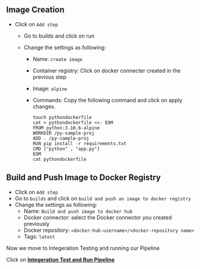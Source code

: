 ##  Image Creation  
 
 - Click on ```Add step```
   - Go to builds and click on run 
   - Change the settings as following:
   
      - Name: ```create image``` 
      - Container registry: Click on docker connecter created in the previous step 
      - Image: ```alpine```
      - Commands: Copy the following command and click on apply changes.
 
         ```
         touch pythondockerfile
         cat > pythondockerfile <<- EOM
         FROM python:3.10.6-alpine
         WORKDIR /py-sample-proj
         ADD . /py-sample-proj
         RUN pip install -r requirements.txt
         CMD ["python" , "app.py"]
         EOM
         cat pythondockerfile
         ```
         
      
 ## Build and Push Image to Docker Registry
 - Click on ```Add step```
 - Go to ```builds``` and click on ```build and push an image to docker registry```
 -  Change the settings as following:
    - Name: ```Build and push image to docker hub```
    - Docker connector: select the Docker connector you created previously 
    - Docker repository: ```<docker-hub-username>/<docker-repository name>```
    - Tags: ```latest```

Now we move to Integeration Testing and running our Pipeline

Click on **[Integeration Test and Run Pipeline](Integeration.md)**
